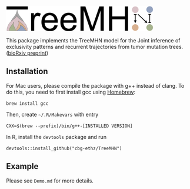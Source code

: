 <div align="left">
  <img src="https://github.com/cbg-ethz/TreeMHN/blob/main/figures/TreeMHN_Logo.png", width="400px">
</div>
<p></p>

This package implements the TreeMHN model for the Joint inference of exclusivity patterns and recurrent trajectories from tumor mutation trees. ([bioRxiv preprint](https://doi.org/10.1101/2021.11.04.467347))

## Installation

For Mac users, please compile the package with g++ instead of clang. To do this, you need to first install gcc using [Homebrew](https://formulae.brew.sh/formula/gcc):

```
brew install gcc
```

Then, create `~/.R/Makevars` with entry

```
CXX=$(brew --prefix)/bin/g++-[INSTALLED VERSION]
```

In R, install the `devtools` package and run

```
devtools::install_github("cbg-ethz/TreeMHN")
```

## Example

Please see `Demo.md` for more details.
